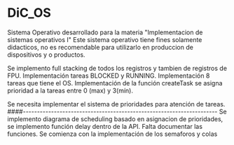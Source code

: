 # DiC_OS
Sistema Operativo desarrollado para la materia "Implementacion de sistemas operativos I"
Este sistema operativo tiene fines solamente didacticos, no es recomendable para utilizarlo en produccion de dispositivos y o productos.

Se implemento full stacking de todos los registros y tambien de registros de FPU.
Implementación tareas BLOCKED y RUNNING.
Implementación 8 tareas que tiene el OS.
Implementación de la función createTask se asigna prioridad a la tareas entre 0 (max) y 3(mín).

Se necesita implementar el sistema de prioridades para atención de tareas.
####---------------------------------------------------------------------
Se implemento diagrama de scheduling basado en asignacion de prioridades, se implemento
función delay dentro de la API. Falta documentar las funciones. Se comienza con la implementación
de los semaforos y colas

